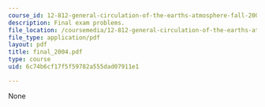```yaml
---
course_id: 12-812-general-circulation-of-the-earths-atmosphere-fall-2005
description: Final exam problems.
file_location: /coursemedia/12-812-general-circulation-of-the-earths-atmosphere-fall-2005/6c74b6cf17f5f59782a555dad07911e1_final_2004.pdf
file_type: application/pdf
layout: pdf
title: final_2004.pdf
type: course
uid: 6c74b6cf17f5f59782a555dad07911e1

---
```

None